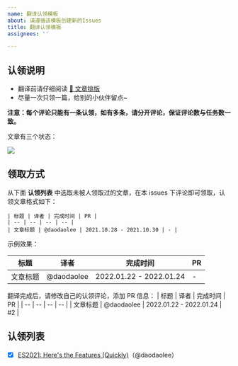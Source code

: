 ```yaml
---
name: 翻译认领模板
about: 请遵循该模板创建新的Issues
title: 翻译认领模板
assignees: ''

---
```


## 认领说明
* 翻译前请仔细阅读 [📄 文章排版](https://github.com/FEDarling/fe-translate-weekly/wiki/%F0%9F%93%84--%E6%96%87%E7%AB%A0%E6%8E%92%E7%89%88)
* 尽量一次只领一篇，给别的小伙伴留点~

**注意：每个评论只能有一条认领，如有多条，请分开评论，保证评论数与任务数一致。**

文章有三个状态：

![](https://cdn.jsdelivr.net/gh/daodaolee/photobed@main/img/20220122195644.png)

## 领取方式
从下面 **认领列表** 中选取未被人领取过的文章，在本 issues 下评论即可领取，认领文章格式如下：

```
| 标题 | 译者 | 完成时间 | PR |
| -- | -- | -- | -- |
| 文章标题 | @daodaolee | 2021.10.28 - 2021.10.30 | - |
```
示例效果：

| 标题 | 译者 | 完成时间 | PR | 
| -- | -- | -- | -- |
| 文章标题 | @daodaolee | 2022.01.22 - 2022.01.24 | - |

翻译完成后，请修改自己的认领评论，添加 PR 信息：
| 标题 | 译者 | 完成时间 | PR |
| -- | -- | -- | -- |
| 文章标题 | @daodaolee | 2022.01.22 - 2022.01.24 | #2 |

## 认领列表

- [x] [ES2021: Here's the Features (Quickly)](https://github.com/FEDarling/fe-translate-weekly/blob/master/JavaScript_Weekly/570/ES2021_new_feature.md)（@daodaolee）
